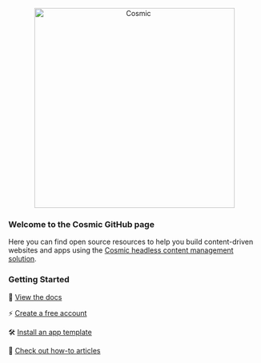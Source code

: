 <p align="center">
  <a href="https://www.cosmicjs.com"><img src="https://cdn.cosmicjs.com/3cf62ab0-8e13-11ea-9b8f-cd0254a8c979-cosmic-dark.svg" alt="Cosmic" width="400"></a>
</p>

### Welcome to the Cosmic GitHub page
Here you can find open source resources to help you build content-driven websites and apps using the [Cosmic headless content management solution](https://www.cosmicjs.com).

### Getting Started
📖 <a href="https://docs.cosmicjs.com">View the docs</a>

⚡ <a href="https://www.cosmicjs.com/signup">Create a free account</a>

🛠️  <a href="https://www.cosmicjs.com/apps">Install an app template</a>

📝  <a href="https://www.cosmicjs.com/articles">Check out how-to articles</a>